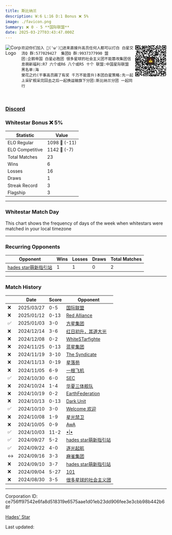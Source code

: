 ```yaml
---
title: ​斯比纳兰
description: W:6 L:16 D:1 Bonus ❌ 5%
image: ./favicon.png
Summary: ❌ 0 - 5 **国际联盟**
date: 2025-03-27T03:43:47.000Z
---
```

<head>
<link rel="icon" type="image/x-icon" href="./favicon.ico">
</head>
<img align="left" width="50" height="50" src="./favicon.ico" alt="Corp Logo"><img align="right" width="100" height="100" src="./qr.png" alt="QR Code">

```
欢迎你们加入 🎉('ω')🎉进来直接升高员任何人都可以打白 白星交流Q 群:577029427  集团Q 群:9937377990 盟
团:企鹅帝国 白星必胜团 很多星球的社会主义团不能篡改集团信息萌新福利:R7 六个或R6 八个或R5 十个 联盟:中国星际联盟 黑名单:海
棠花之约(干事高员踢了有奖 千万不能晋升)本团白星策略:先一起上采矿舰采完回去之后一起换运输旗下分团:斯比纳兰分团 一起同行
```
<br>

### [Discord](https://discord.gg/sghx)
### Whitestar Bonus ❌ 5%

| Statistic | Value |
| --- | --- |
| ELO Regular | 1098 🔻  (-11)|
| ELO Competitive | 1142 🔻  (-7)|
| Total Matches | 23 |
| Wins | 6 |
| Losses | 16 |
| Draws | 1 |
| Streak Record | 3 |
| Flagship | 3 |

---

### Whitestar Match Day

This chart shows the frequency of days of the week when whitestars were matched in your local timezone

<!-- Load Chart.js from jsDelivr CDN -->
<script src="https://cdn.jsdelivr.net/npm/chart.js@4.0.1"></script>

<!-- Create a canvas element where the chart will be rendered -->
<canvas id="myChart" width="400" height="200"></canvas>

<!-- JavaScript code to render the bar chart -->
<script>
    document.addEventListener("DOMContentLoaded", function() {
        // Ensure scanTime is an array; if empty, handle accordingly
        let timestamps = [1742615027,1736249657,1735448787,1733750237,1733233705,1732107440,1731615833,1731061390,1730385883,1729847666,1729346456,1728901073,1728393426,1728141607,1727949554,1727700134,1727509017,1727010203,1726571581,1726057106,1725544157,1724989428,1724554613];

        const fontColor = 'rgba(64, 128, 160, 1)';

        // Function to convert Unix timestamps to day of the week (0=Sunday, 6=Saturday)
        function getDayOfWeek(timestamp) {
            return new Date(timestamp * 1000).getDay();
        }

        // Initialize an array to count occurrences for each day of the week
        let dayCounts = [0, 0, 0, 0, 0, 0, 0];

        // Populate the dayCounts array based on the scanTime data
        timestamps.forEach(ts => {
            let dayOfWeek = getDayOfWeek(ts);
            dayCounts[dayOfWeek]++;
        });

        // Chart.js configuration for the bar chart
        const data = {
            labels: ['Sunday', 'Monday', 'Tuesday', 'Wednesday', 'Thursday', 'Friday', 'Saturday'],
            datasets: [{
                data: dayCounts,
                backgroundColor: [
                    'rgba(0, 191, 255, 0.2)',   // Deep Sky Blue (Sunday)
                    'rgba(135, 206, 250, 0.2)', // Light Sky Blue (Monday)
                    'rgba(173, 216, 230, 0.2)', // Light Blue (Tuesday)
                    'rgba(214, 236, 243, 0.2)', // Custom light blue (Wednesday)
                    'rgba(173, 216, 230, 0.2)', // Light Blue (Thursday)
                    'rgba(135, 206, 250, 0.2)', // Light Sky Blue (Friday)
                    'rgba(0, 191, 255, 0.2)'    // Deep Sky Blue (Saturday)
                ],
                borderColor: [
                    'rgba(0, 191, 255, 1)',
                    'rgba(135, 206, 250, 1)',
                    'rgba(173, 216, 230, 1)',
                    'rgba(214, 236, 243, 1)',
                    'rgba(173, 216, 230, 1)',
                    'rgba(135, 206, 250, 1)',
                    'rgba(0, 191, 255, 1)'
                ],
                borderWidth: 1,
                minBarLength: 5
            }]
        };

        const config = {
            type: 'bar',
            data: data,
            options: {
                scales: {
                    y: {
                        beginAtZero: true,
                        ticks: {
                            stepSize: 1,
                            color: fontColor
                        },
                        grid: {
                            color: 'rgba(255, 255, 255, 0.2)'
                        }
                    },
                    x: {
                        ticks: {
                            color: fontColor
                        },
                        grid: {
                            display: false 
                        }
                    }
                },
                plugins: {
                    legend: {
                        display: false
                    }
                }
            }
        };

        // Render the chart
        const ctx = document.getElementById('myChart').getContext('2d');
        const myChart = new Chart(ctx, config);
    });
</script>
    
---
### Recurring Opponents

| Opponent | Wins | Losses | Draws | Total Matches |
| --- | --- | --- | --- | --- |
| [hades star萌新指引站](https://ws.tsl.rocks/corp/06feef105195a4e2ec026c0e3e2c62fce31204dfe6be8e4b26863935efbf8a50/) | 1 | 1 | 0 | 2 |

---
### Match History

|  | Date | Score | Opponent |
| --- | --- | --- | --- |
| ❌ | 2025/03/27 | 0-5 | [国际联盟](https://ws.tsl.rocks/corp/4b25f449617273077d1898d67e79bfe22c803412bb840eb68412fe0ee7224a95/) |
| ❌ | 2025/01/12 | 0-13 | [Red Alliance](https://ws.tsl.rocks/corp/72789009cc9ae3283afaad2d17fcfbd83e52175a6d6e4ec1a7161ef38645b0d8/) |
| ✅ | 2025/01/03 | 3-0 | [方星集团](https://ws.tsl.rocks/corp/6e29868db27043e07c83b3dbde6f5982a9bad1b7857a5ee1ef05e8b9a6d245c0/) |
| ❌ | 2024/12/14 | 3-6 | [红日初升，其道大光](https://ws.tsl.rocks/corp/1be1009eb158cf7402aa36511acaab9c9400d087f4d4ee443f768ccb6b163921/) |
| ❌ | 2024/12/08 | 0-2 | [WhiteSTarfighte](https://ws.tsl.rocks/corp/5693bea442e36f5dbd2e36ed7b4a569f007579198d7ae00bae412c312d311dae/) |
| ❌ | 2024/11/25 | 0-13 | [蓝星集团](https://ws.tsl.rocks/corp/9d718b80beaf9682ccde175169372b72f70b75bb593770762dfc9e990cbd098a/) |
| ❌ | 2024/11/19 | 3-10 | [The Syndicate](https://ws.tsl.rocks/corp/a7da1f6bd313248b8b6e68a1826bffb463c0e4977776708b28d97199f878b88c/) |
| ❌ | 2024/11/13 | 0-19 | [星落苑](https://ws.tsl.rocks/corp/6f9fa67d0699c2b71d30145d66e2765594c160992a9fe79a3fb0738eaab2e78c/) |
| ❌ | 2024/11/05 | 6-9 | [一根飞机](https://ws.tsl.rocks/corp/459077a8d857a7bd7ee9caafa2c5ed27ac2416d2280965dd22d4293302cb9de0/) |
| ✅ | 2024/10/30 | 6-0 | [SEC](https://ws.tsl.rocks/corp/c36ee5a9ff1f148ada25e8402464cecd17ac847acf81dacd8ea25c29c8fd9bc1/) |
| ❌ | 2024/10/24 | 1-4 | [华夏三体舰队](https://ws.tsl.rocks/corp/a457b1d7612cdff92b655d33cf4ffd72b38aa796525cf0432423cfd0d01c6cf9/) |
| ❌ | 2024/10/19 | 0-2 | [EarthFederation](https://ws.tsl.rocks/corp/e1d58bc0b534389adeb45301641e32cdda2af0a1748a0d2ddb52e794db2c6d5b/) |
| ❌ | 2024/10/13 | 0-13 | [Dark Unit](https://ws.tsl.rocks/corp/9f0f70994182aca13b85f14553c52c7d2bedd5633ec743ba711e5ef83d775f91/) |
| ✅ | 2024/10/10 | 3-0 | [Welcome 欢迎](https://ws.tsl.rocks/corp/d6fffee0f668ec84853782faadac88f9acebb4c022f209475e81a8095910cd16/) |
| ❌ | 2024/10/08 | 1-9 | [星光禁卫](https://ws.tsl.rocks/corp/8a3e5d55227ad679805b549aca87a2bc5acb1215ccd2af913592418385eccd25/) |
| ❌ | 2024/10/05 | 0-9 | [AwA](https://ws.tsl.rocks/corp/9e1ba6b6db84b30e4d5cc2ff2933e0472d2e943670f25b712564f1cc01a63feb/) |
| ✅ | 2024/10/03 | 11-2 | [•\|•](https://ws.tsl.rocks/corp/a3864fad7e4ba08611eda264a7934afe237a2f313a23b12dcce9db0a96a09daf/) |
| ✅ | 2024/09/27 | 5-2 | [hades star萌新指引站](https://ws.tsl.rocks/corp/06feef105195a4e2ec026c0e3e2c62fce31204dfe6be8e4b26863935efbf8a50/) |
| ✅ | 2024/09/22 | 4-0 | [逐光起航](https://ws.tsl.rocks/corp/e6bb076aa209101b5fa1cbc40a614c241d71ab5eca143c733b81aed6302455e8/) |
| ↔️ | 2024/09/16 | 3-3 | [麻雀集团](https://ws.tsl.rocks/corp/bf5e5ea02e24918ed66d543902f4315f957c79c9bc1bd434c034158e9f648abe/) |
| ❌ | 2024/09/10 | 3-7 | [hades star萌新指引站](https://ws.tsl.rocks/corp/06feef105195a4e2ec026c0e3e2c62fce31204dfe6be8e4b26863935efbf8a50/) |
| ❌ | 2024/09/04 | 5-27 | [101](https://ws.tsl.rocks/corp/6b4681e994e78199b26297184be90aaf1928c04f6323f02fc316d25729e121e6/) |
| ❌ | 2024/08/30 | 3-5 | [很多星球的社会主义团](https://ws.tsl.rocks/corp/dcac8e5bb444db7feec894f3be5a6f373fd0025a6ec79ccc125dd8b7bf652bc2/) |

---
Corporation ID: ce756ff97542e6fa8d518319e6575aae1d01eb23dd906fee3e3cbb98b442b68f

[Hades' Star](https://www.hadesstar.com)
<script src="/assets/localtime.js"></script>
<div>
  Last updated: <span class="last-updated-date" data-unix-time="1743047027"></span>
</div>